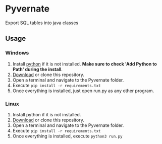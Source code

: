 # Pyvernate
Export SQL tables into java classes
## Usage
### Windows
1. Install [python](https://www.python.org) if it is not installed. **Make sure to check 'Add Python to Path' during the install**.
2. [Download](https://github.com/sud0cs/Pyvernate/releases) or clone this repository.
3. Open a terminal and navigate to the Pyvernate folder.
4. Execute `pip install -r requirements.txt`
5. Once everything is installed, just open run.py as any other program.
### Linux
1. Install python if it is not installed.
2. [Download](https://github.com/sud0cs/Pyvernate/releases) or clone this repository.
3. Open a terminal and navigate to the Pyvernate folder.
4. Execute `pip install -r requirements.txt`
5. Once everything is installed, execute `python3 run.py`
